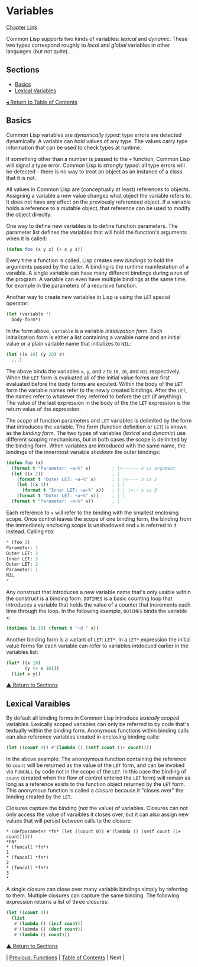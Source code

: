 # Variables
[Chapter Link](http://www.gigamonkeys.com/book/variables.html)

Common Lisp supports two kinds of variables: _lexical_ and _dynamic_. These two types correspond roughly to _local_ and _global_ variables in other languages (but not quite).

## Sections
* [Basics](#basics)
* [Lexical Variables](#lexical-variables)

[◂ Return to Table of Contents](../README.md)

## Basics
Common Lisp variables are _dynamically typed_: type errors are detected dynamically. A variable can hold values of any type. The values carry type information that can be used to check types at runtime.

If something other than a number is passed to the `+` function, Common Lisp will signal a type error. Common Lisp is _strongly typed_: all type errors will be detected - there is no way to treat an object as an instance of a class that it is not.

All values in Common Lisp are (conceptually at least) references to objects. Assigning a variable a new value changes what object the variable refers to. It does not have any effect on the previously referenced object. If a variable holds a reference to a mutable object, that reference can be used to modify the object directly.

One way to define new variables is to define function parameters. The parameter list defines the variables that will hold the function's arguments when it is called:
```lisp
(defun foo (x y z) (+ x y z))
```

Every time a function is called, Lisp creates new _bindings_ to hold the arguments passed by the caller. A binding is the runtime manifestation of a varaible. A single variable can have many different bindings during a run of the program. A variable can even have multiple bindings at the same time, for example in the parameters of a recursive function.

Another way to create new variables in Lisp is using the `LET` special operator:
```lisp
(let (variable *)
  body-form*)
```

In the form above, `variable` is a variable _initialization form_. Each initialization form is either a list containing a varaible name and an initial value or a plain variable name that initializes to `NIL`:
```lisp
(let ((x 10) (y 20) z)
  ...)
```

The above binds the variables `x`, `y`, and `z` to `10`, `20`, and `NIL` respectively. When the `LET` form is evaluated all of the initial value forms are first evaluated before the body forms are excuted. Within the body of the `LET` form the variable names refer to the newly created bindings. After the `LET`, the names refer to whatever they referred to before the `LET` (if anything). The value of the last expression in the body of the the `LET` expression is the return value of the expression.

The _scope_ of function parameters and `LET` variables is delimited by the form that introduces the variable. The form (function definition or `LET`) is known as the _binding form_. The two types of variables (_lexical_ and _dynamic_) use different scoping mechanisms, but in both cases the scope is delimited by the binding form. When variables are introduced with the same name, the bindings of the innermost variable _shadows_ the outer bindings:
```lisp
(defun foo (x)
  (format t "Parameter: ~a~%" x)        ; |<------ x is argument
  (let ((x 2))                          ; |
    (format t "Outer LET: ~a~%" x)      ; | |<---- x is 2
    (let ((x 3))                        ; | |
      (format t "Inner LET: ~a~%" x))   ; | | |<-- x is 3
    (format t "Outer LET: ~a~%" x))     ; | |
  (format t "Parameter: ~a~%" x))       ; |
```

Each reference to `x` will refer to the binding with the smallest enclosing scope. Once control leaves the scope of one binding form, the binding from the immediately enclosing scope is unshadowed and `x` is referred to it instead. Calling `FOO`:
```lisp
* (foo 1)
Parameter: 1
Outer LET: 2
Inner LET: 3
Outer LET: 2
Parameter: 1
NIL
*
```

Any construct that introduces a new variable name that's only usable within the construct is a binding form. `DOTIMES` is a basic counting loop that introduces a variable that holds the value of a counter that increments each time through the loop. In the following example, `DOTIMES` binds the variable `x`:
```lisp
(dotimes (x 10) (format t "~d " x))
```

Another binding form is a variant of `LET`: `LET*`. In a `LET*` expression the initial value forms for each variable can refer to variables intdocued earlier in the variables list:
```lisp
(let* ((x 10)
       (y (+ x 10)))
  (list x y))
```

[▲ Return to Sections](#sections)

## Lexical Varaibles
By default all binding forms in Common Lisp introduce _lexically scoped_ variables. Lexically scoped variables can only be referred to by code that's textually within the binding form. Anonymous functions within binding calls can also reference variables created in enclosing binding calls:
```lisp
(let ((count 0)) #'(lambda () (setf count (1+ count))))
```

In the above example: The anonoymous function containing the reference to `count` will be returned as the value of the `LET` form, and can be invoked via `FUNCALL` by code not in the scope of the `LET`. In this case the binding of `count` (created when the flow of control entered the `LET` form) will remain as long as a reference exists to the function object returned by the `LET` form. This anonymous function is called a _closure_ because it "closes over" the binding created by the `LET`.

Closures capture the binding (not the value) of variables. Closures can not only access the value of varaibles it closes over, but it can also assign new values that will persist between calls to the closure:
```console
* (defparameter *fn* (let ((count 0)) #'(lambda () (setf count (1+ count)))))
*FN*
* (funcall *fn*)
1
* (funcall *fn*)
2
* (funcall *fn*)
3
*
```

A single closure can close over many variable bindings simply by referring to them. Multiple closures can capture the same binding. The following expression returns a list of three closures:
```lisp
(let ((count 0))
  (list
   #'(lambda () (incf count))
   #'(labmda () (decf count))
   #'(lambda () count)))
```

[▲ Return to Sections](#sections)

| [Previous: Functions](../05/README.md) | [Table of Contents](../README.md#notes) | Next |
